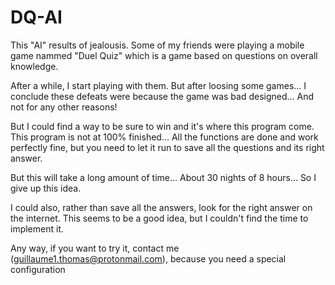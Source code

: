 # DQ-AI



This "AI" results of jealousis.
Some of my friends were playing a mobile game nammed "Duel Quiz" which is a game based on questions on overall knowledge.

After a while, I start playing with them. But after loosing some games...
I conclude these defeats were because the game was bad designed... And not for any other reasons!

But I could find a way to be sure to win and it's where this program come.
This program is not at 100% finished... All the functions are done and work perfectly fine, but you need to let it run to save all the questions and its right answer.

But this will take a long amount of time... About 30 nights of 8 hours...
So I give up this idea.

I could also, rather than save all the answers, look for the right answer on the internet. This seems to be a good idea, but I couldn't find the time to implement it.



Any way, if you want to try it, contact me (guillaume1.thomas@protonmail.com), because you need a special configuration
